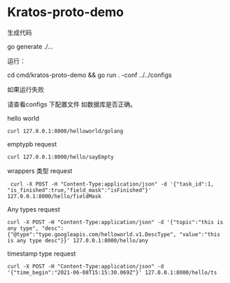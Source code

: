 # Kratos-proto-demo

生成代码

go generate ./...

运行：

cd cmd/kratos-proto-demo && go run . -conf ../../configs

如果运行失败

请查看configs 下配置文件 如数据库是否正确。

hello world
```api
curl 127.0.0.1:8000/helloworld/golang
```
emptypb request
```api
curl 127.0.0.1:8000/hello/sayEmpty
```

wrappers 类型 request
```api
 curl -X POST -H "Content-Type:application/json" -d '{"task_id":1, "is_finished":true,"field_mask":"isFinished"}' 127.0.0.1:8000/hello/fieldMask
```

Any types request
```api
curl -X POST -H "Content-Type:application/json" -d '{"topic":"this is any type", "desc":{"@type":"type.googleapis.com/helloworld.v1.DescType", "value":"this is any type desc"}}' 127.0.0.1:8000/hello/any
```

timestamp type request
```api
curl -X POST -H "Content-Type:application/json" -d '{"time_begin":"2021-06-08T15:15:30.069Z"}' 127.0.0.1:8000/hello/ts
```